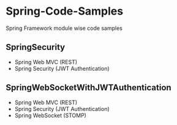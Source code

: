 # Spring-Code-Samples
Spring Framework module wise code samples

## SpringSecurity
- Spring Web MVC (REST)
- Spring Security (JWT Authentication)

## SpringWebSocketWithJWTAuthentication
- Spring Web MVC (REST)
- Spring Security (JWT Authentication)
- Spring WebSocket (STOMP)
